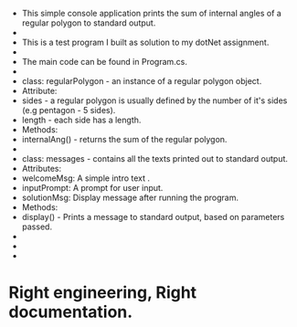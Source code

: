 ﻿
* This simple console application prints the sum of internal angles of 
a regular polygon to standard output.
*
* This is a test program I built as solution to my dotNet assignment.
*
* The main code can be found in Program.cs.
*
* class: regularPolygon - an instance of a regular polygon object.
* Attribute:
* sides - a regular polygon is usually defined by the number of it's sides (e.g pentagon - 5 sides).
* length - each side has a length.
* Methods:
* internalAng() - returns the sum of the regular polygon.
*
* class: messages - contains all the texts printed out to standard output. 
* Attributes:
* welcomeMsg: A simple intro text .
* inputPrompt: A prompt for user input.
* solutionMsg: Display message after running the program.
* Methods:
* display() - Prints a message to standard output, based on parameters passed.
*
*
*
# Right engineering, Right documentation.